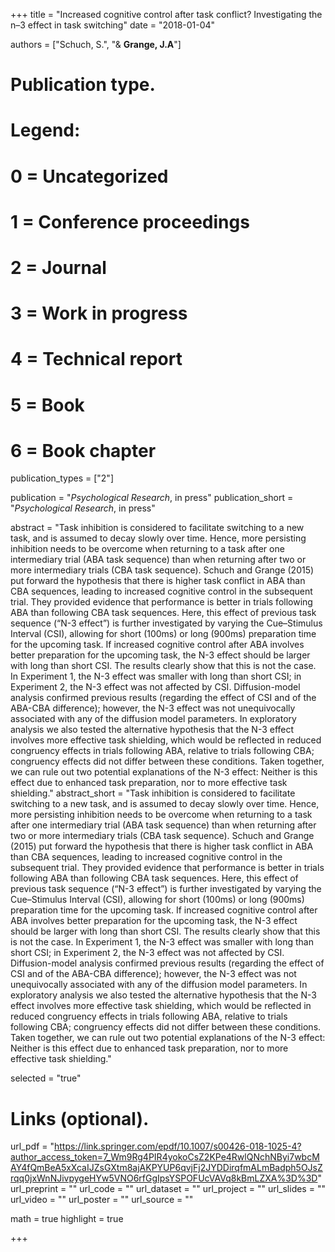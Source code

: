 +++
title = "Increased cognitive control after task conflict? Investigating the n–3 effect in task switching"
date = "2018-01-04"

authors = ["Schuch, S.", "& **Grange, J.A**"]

# Publication type.
# Legend:
# 0 = Uncategorized
# 1 = Conference proceedings
# 2 = Journal
# 3 = Work in progress
# 4 = Technical report
# 5 = Book
# 6 = Book chapter
publication_types = ["2"]

publication = "*Psychological Research*, in press"
publication_short = "*Psychological Research*, in press"

abstract = "Task inhibition is considered to facilitate switching to a new task, and is assumed to decay slowly over time. Hence, more persisting inhibition needs to be overcome when returning to a task after one intermediary trial (ABA task sequence) than when returning after two or more intermediary trials (CBA task sequence). Schuch and Grange (2015) put forward the hypothesis that there is higher task conflict in ABA than CBA sequences, leading to increased cognitive control in the subsequent trial. They provided evidence that performance is better in trials following ABA than following CBA task sequences. Here, this effect of previous task sequence (“N-3 effect”) is further investigated by varying the Cue–Stimulus Interval (CSI), allowing for short (100ms) or long (900ms) preparation time for the upcoming task. If increased cognitive control after ABA involves better preparation for the upcoming task, the N-3 effect should be larger with long than short CSI. The results clearly show that this is not the case. In Experiment 1, the N-3 effect was smaller with long than short CSI; in Experiment 2, the N-3 effect was not affected by CSI. Diffusion-model analysis confirmed previous results (regarding the effect of CSI and of the ABA-CBA difference); however, the N-3 effect was not unequivocally associated with any of the diffusion model parameters. In exploratory analysis we also tested the alternative hypothesis that the N-3 effect involves more effective task shielding, which would be reflected in reduced congruency effects in trials following ABA, relative to trials following CBA; congruency effects did not differ between these conditions. Taken together, we can rule out two potential explanations of the N-3 effect: Neither is this effect due to enhanced task preparation, nor to more effective task shielding."
abstract_short = "Task inhibition is considered to facilitate switching to a new task, and is assumed to decay slowly over time. Hence, more persisting inhibition needs to be overcome when returning to a task after one intermediary trial (ABA task sequence) than when returning after two or more intermediary trials (CBA task sequence). Schuch and Grange (2015) put forward the hypothesis that there is higher task conflict in ABA than CBA sequences, leading to increased cognitive control in the subsequent trial. They provided evidence that performance is better in trials following ABA than following CBA task sequences. Here, this effect of previous task sequence (“N-3 effect”) is further investigated by varying the Cue–Stimulus Interval (CSI), allowing for short (100ms) or long (900ms) preparation time for the upcoming task. If increased cognitive control after ABA involves better preparation for the upcoming task, the N-3 effect should be larger with long than short CSI. The results clearly show that this is not the case. In Experiment 1, the N-3 effect was smaller with long than short CSI; in Experiment 2, the N-3 effect was not affected by CSI. Diffusion-model analysis confirmed previous results (regarding the effect of CSI and of the ABA-CBA difference); however, the N-3 effect was not unequivocally associated with any of the diffusion model parameters. In exploratory analysis we also tested the alternative hypothesis that the N-3 effect involves more effective task shielding, which would be reflected in reduced congruency effects in trials following ABA, relative to trials following CBA; congruency effects did not differ between these conditions. Taken together, we can rule out two potential explanations of the N-3 effect: Neither is this effect due to enhanced task preparation, nor to more effective task shielding."

selected = "true"

# Links (optional).
url_pdf = "https://link.springer.com/epdf/10.1007/s00426-018-1025-4?author_access_token=7_Wm9Rg4PIR4yokoCsZ2KPe4RwlQNchNByi7wbcMAY4fQmBeA5xXcaIJZsGXtm8ajAKPYUP6qvjFj2JYDDirqfmALmBadph5OJsZrqq0jxWnNJivpygeHYw5VNO6rfGgIpsYSPOFUcVAVq8kBmLZXA%3D%3D"
url_preprint = ""
url_code = ""
url_dataset = ""
url_project = ""
url_slides = ""
url_video = ""
url_poster = ""
url_source = ""

math = true
highlight = true

+++
